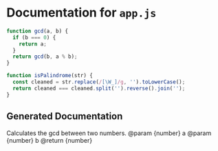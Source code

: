 # Documentation for `app.js`

```javascript
function gcd(a, b) {
  if (b === 0) {
    return a;
  }
  return gcd(b, a % b);
}

function isPalindrome(str) {
  const cleaned = str.replace(/[\W_]/g, '').toLowerCase();
  return cleaned === cleaned.split('').reverse().join('');
}


```

## Generated Documentation

Calculates the gcd between two numbers. @param {number} a @param {number} b @return {number}
